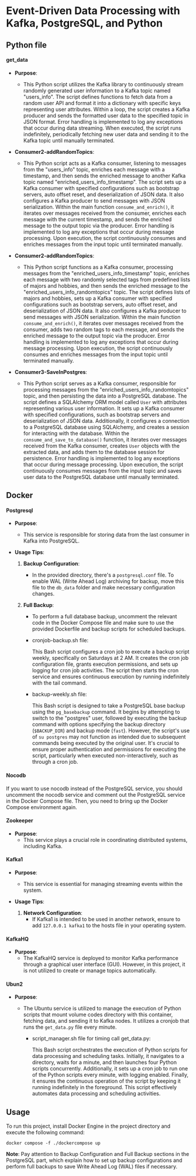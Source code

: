 

# Event-Driven Data Processing with Kafka, PostgreSQL, and Python



## Python file

#### get_data

- **Purpose**:
  - This Python script utilizes the Kafka library to continuously stream randomly generated user information to a Kafka topic named "users_info". The script defines functions to fetch data from a random user API and format it into a dictionary with specific keys representing user attributes. Within a loop, the script creates a Kafka producer and sends the formatted user data to the specified topic in JSON format. Error handling is implemented to log any exceptions that occur during data streaming. When executed, the script runs indefinitely, periodically fetching new user data and sending it to the Kafka topic until manually terminated.

- **Consumer2-addRandomTopics**:
  - This Python script acts as a Kafka consumer, listening to messages from the "users_info" topic, enriches each message with a timestamp, and then sends the enriched message to another Kafka topic named "enriched_users_info_timestamp". The script sets up a Kafka consumer with specified configurations such as bootstrap servers, auto offset reset, and deserialization of JSON data. It also configures a Kafka producer to send messages with JSON serialization. Within the main function `consume_and_enrich()`, it iterates over messages received from the consumer, enriches each message with the current timestamp, and sends the enriched message to the output topic via the producer. Error handling is implemented to log any exceptions that occur during message processing. Upon execution, the script continuously consumes and enriches messages from the input topic until terminated manually.

- **Consumer2-addRandomTopics**:
  -  This Python script functions as a Kafka consumer, processing messages from the "enriched_users_info_timestamp" topic, enriches each message with two randomly selected tags from predefined lists of majors and hobbies, and then sends the enriched message to the "enriched_users_info_randomtopics" topic. The script defines lists of majors and hobbies, sets up a Kafka consumer with specified configurations such as bootstrap servers, auto offset reset, and deserialization of JSON data. It also configures a Kafka producer to send messages with JSON serialization. Within the main function `consume_and_enrich()`, it iterates over messages received from the consumer, adds two random tags to each message, and sends the enriched message to the output topic via the producer. Error handling is implemented to log any exceptions that occur during message processing. Upon execution, the script continuously consumes and enriches messages from the input topic until terminated manually.

- **Consumer3-SaveInPostgres**:
  - This Python script serves as a Kafka consumer, responsible for processing messages from the "enriched_users_info_randomtopics" topic, and then persisting the data into a PostgreSQL database. The script defines a SQLAlchemy ORM model called `User` with attributes representing various user information. It sets up a Kafka consumer with specified configurations, such as bootstrap servers and deserialization of JSON data. Additionally, it configures a connection to a PostgreSQL database using SQLAlchemy, and creates a session for interacting with the database. Within the `consume_and_save_to_database()` function, it iterates over messages received from the Kafka consumer, creates `User` objects with the extracted data, and adds them to the database session for persistence. Error handling is implemented to log any exceptions that occur during message processing. Upon execution, the script continuously consumes messages from the input topic and saves user data to the PostgreSQL database until manually terminated.

## Docker

#### Postgresql

- **Purpose**: 
  
  - This service is responsible for storing data from the last consumer in Kafka into PostgreSQL.
  
- **Usage Tips**:
  
  1. **Backup Configuration**:
     
     - In the provided directory, there's a `postgresql.conf` file. To enable WAL (Write Ahead Log) archiving for backup, move this file to the `db_data` folder and make necessary configuration changes.
     
  2. **Full Backup**:
     
     - To perform a full database backup, uncomment the relevant code in the Docker Compose file and make sure to use the provided Dockerfile and backup scripts for scheduled backups.
     
     - cronjob-backup.sh file:
     
       This Bash script configures a cron job to execute a backup script weekly, specifically on Saturdays at 2 AM. It creates the cron job configuration file, grants execution permissions, and sets up logging for cron job activities. The script then starts the cron service and ensures continuous execution by running indefinitely with the tail command. 
     
     - backup-weekly.sh file:
     
       This Bash script is designed to take a PostgreSQL base backup using the `pg_basebackup` command. It begins by attempting to switch to the "postgres" user, followed by executing the backup command with options specifying the backup directory (`$BACKUP_DIR`) and backup mode (`fast`). However, the script's use of `su postgres` may not function as intended due to subsequent commands being executed by the original user. It's crucial to ensure proper authentication and permissions for executing the script, particularly when executed non-interactively, such as through a cron job.

#### Nocodb 

If you want to use nocodb instead of the PostgreSQL service, you should uncomment the nocodb service and comment out the PostgreSQL service in the Docker Compose file. Then, you need to bring up the Docker Compose environment again.

#### Zookeeper

- **Purpose**:
  - This service plays a crucial role in coordinating distributed systems, including Kafka.

#### Kafka1

- **Purpose**:
  - This service is essential for managing streaming events within the system.

- **Usage Tips**:
  1. **Network Configuration**:
     - If Kafka1 is intended to be used in another network, ensure to add `127.0.0.1 kafka1` to the hosts file in your operating system.

#### KafkaHQ

- **Purpose**:
  - The KafkaHQ service is deployed to monitor Kafka performance through a graphical user interface (GUI). However, in this project, it is not utilized to create or manage topics automatically.     

#### Ubun2

- **Purpose**:
  - The Ubuntu service is utilized to manage the execution of Python scripts that mount volume codes directory with this container, fetching data, and sending it to Kafka nodes. It utilizes a cronjob that runs the `get_data.py` file every minute.

    - script_manager.sh file for timing call get_data.py:
  
      This Bash script orchestrates the execution of Python scripts for data processing and scheduling tasks. Initially, it navigates to a directory, waits for a minute, and then launches four Python scripts concurrently. Additionally, it sets up a cron job to run one of the Python scripts every minute, with logging enabled. Finally, it ensures the continuous operation of the script by keeping it running indefinitely in the foreground. This script effectively automates data processing and scheduling activities.
  

## Usage

To run this project, install Docker Engine in the project directory and execute the following command:

```
docker compose -f ./dockercompose up
```

**Note**: Pay attention to Backup Configuration and Full Backup sections in the PostgreSQL part, which explain how to set up backup configurations and perform full backups to save Write Ahead Log (WAL) files if necessary.